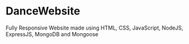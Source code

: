 # DanceWebsite
Fully Responsive Website made using HTML, CSS, JavaScript, NodeJS, ExpressJS, MongoDB and Mongoose
